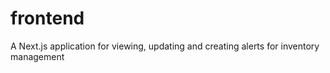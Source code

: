 # frontend
A Next.js application for viewing, updating and creating alerts for inventory management
